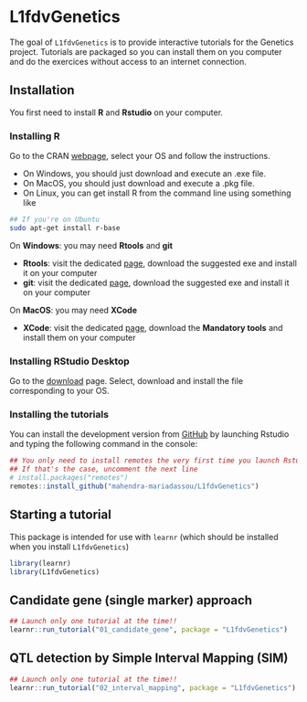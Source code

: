 
<!-- README.md is generated from README.Rmd. Please edit that file -->

# L1fdvGenetics

<!-- badges: start -->

<!-- badges: end -->

The goal of `L1fdvGenetics` is to provide interactive tutorials for the
Genetics project. Tutorials are packaged so you can install them on you
computer and do the exercices without access to an internet connection.

## Installation

You first need to install **R** and **Rstudio** on your computer.

### Installing R

Go to the CRAN [webpage](https://cran.r-project.org/), select your OS
and follow the instructions.

  - On Windows, you should just download and execute an .exe file.
  - On MacOS, you should just download and execute a .pkg file.
  - On Linux, you can get install R from the command line using
    something like

<!-- end list -->

``` bash
## If you're on Ubuntu
sudo apt-get install r-base
```

On **Windows**: you may need **Rtools** and **git**

  - **Rtools**: visit the dedicated
    [page](https://cran.r-project.org/bin/windows/Rtools/), download the
    suggested exe and install it on your computer
  - **git**: visit the dedicated
    [page](https://git-scm.com/download/win), download the suggested exe
    and install it on your computer

On **MacOS**: you may need **XCode**

  - **XCode**: visit the dedicated
    [page](https://mac.r-project.org/tools/), download the **Mandatory
    tools** and install them on your computer

### Installing RStudio Desktop

Go to the
[download](https://rstudio.com/products/rstudio/download/#download)
page. Select, download and install the file corresponding to your OS.

### Installing the tutorials

You can install the development version from
[GitHub](https://github.com/) by launching Rstudio and typing the
following command in the
console:

``` r
## You only need to install remotes the very first time you launch Rstudio.
## If that's the case, uncomment the next line
# install.packages("remotes") 
remotes::install_github("mahendra-mariadassou/L1fdvGenetics")
```

<!-- If the installation of `devtools` fails, you may need to install some system dependencies (for example on ubuntu/debian): -->

<!-- ```{bash, eval = FALSE} -->

<!-- sudo apt-get install libxml2-dev libcurl4-openssl-dev libssl-dev -->

<!-- ``` -->

<!-- On Mac, you may need some of the compiling tools listed [here](https://cran.r-project.org/bin/macosx/tools/) -->

## Starting a tutorial

This package is intended for use with `learnr` (which should be
installed when you install `L1fdvGenetics`)

``` r
library(learnr)
library(L1fdvGenetics)
```

## Candidate gene (single marker) approach

``` r
## Launch only one tutorial at the time!!
learnr::run_tutorial("01_candidate_gene", package = "L1fdvGenetics")
```

## QTL detection by Simple Interval Mapping (SIM)

``` r
## Launch only one tutorial at the time!!
learnr::run_tutorial("02_interval_mapping", package = "L1fdvGenetics")
```
